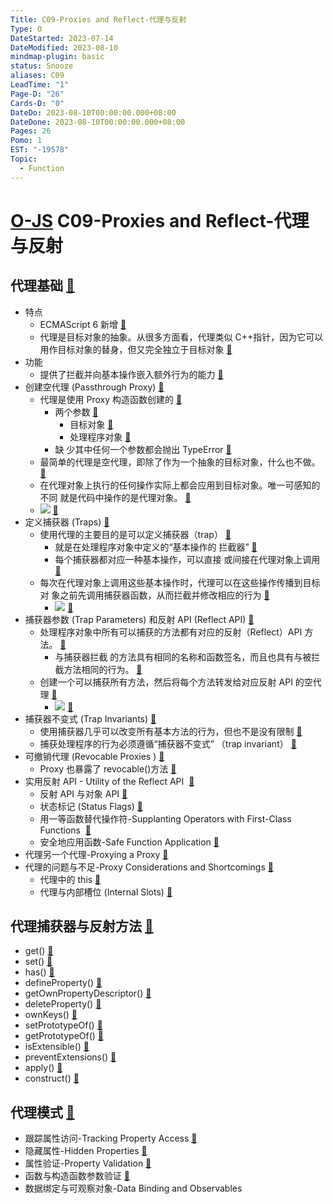 ```yaml
---
Title: C09-Proxies and Reflect-代理与反射
Type: O
DateStarted: 2023-07-14
DateModified: 2023-08-10
mindmap-plugin: basic
status: Snooze
aliases: C09
LeadTime: "1"
Page-D: "26"
Cards-D: "0"
DateDo: 2023-08-10T00:00:00.000+08:00
DateDone: 2023-08-10T00:00:00.000+08:00
Pages: 26
Pomo: 1
EST: "-19578"
Topic:
  - Function
---
```


# [O-JS](O-JS.md) C09-Proxies and Reflect-代理与反射

## 代理基础 [📌](obsidian://jump-to-pdf?id=ProJS-ZN&annotate=fdf62bd0-6b34-2aee)

- 特点
  - ECMAScript 6 新增 [📌](obsidian://jump-to-pdf?id=ProJS-ZN&annotate=bbac9c4c-bb2d-cef2)
  - 代理是目标对象的抽象。从很多方面看，代理类似 C++指针，因为它可以 用作目标对象的替身，但又完全独立于目标对象 [📌](obsidian://jump-to-pdf?id=ProJS-ZN&annotate=1780659f-cb80-6fd5)
- 功能
  - 提供了拦截并向基本操作嵌入额外行为的能力 [📌](obsidian://jump-to-pdf?id=ProJS-ZN&annotate=c746564b-1495-7b06)
- 创建空代理 (Passthrough Proxy) [📌](obsidian://jump-to-pdf?id=ProJS-ZN&annotate=1d411aae-c9a0-736a)
  - 代理是使用 Proxy 构造函数创建的 [📌](obsidian://jump-to-pdf?id=ProJS-ZN&annotate=6eb47663-38f5-8d2b)
    - 两个参数 [📌](obsidian://jump-to-pdf?id=ProJS-ZN&annotate=5618219e-7ac1-ad60)
      - 目标对象 [📌](obsidian://jump-to-pdf?id=ProJS-ZN&annotate=540d4e0b-bc13-f21b)
      - 处理程序对象 [📌](obsidian://jump-to-pdf?id=ProJS-ZN&annotate=0532f1ab-5aa6-d2ff)
    - 缺 少其中任何一个参数都会抛出 TypeError [📌](obsidian://jump-to-pdf?id=ProJS-ZN&annotate=604c6bc4-41fb-a9d6)
  - 最简单的代理是空代理，即除了作为一个抽象的目标对象，什么也不做。 [📌](obsidian://jump-to-pdf?id=ProJS-ZN&annotate=ce9c40e8-8e42-d342)
  - 在代理对象上执行的任何操作实际上都会应用到目标对象。唯一可感知的不同 就是代码中操作的是代理对象。 [📌](obsidian://jump-to-pdf?id=ProJS-ZN&annotate=e66375f5-4931-dde2)
  - ![](1691640571936.png) [📌](obsidian://jump-to-pdf?id=ProJS-ZN&annotate=1fd5a820-eb04-5efc)
- 定义捕获器 (Traps) [📌](obsidian://jump-to-pdf?id=ProJS-ZN&annotate=29c38d6b-50ed-1e7b)
  - 使用代理的主要目的是可以定义捕获器（trap） [📌](obsidian://jump-to-pdf?id=ProJS-ZN&annotate=fae3c413-9741-3a47)
    - 就是在处理程序对象中定义的“基本操作的 拦截器” [📌](obsidian://jump-to-pdf?id=ProJS-ZN&annotate=a226f4c5-da08-f4c4)
    - 每个捕获器都对应一种基本操作，可以直接 或间接在代理对象上调用 [📌](obsidian://jump-to-pdf?id=ProJS-ZN&annotate=47bb1b51-0027-45e8)
  - 每次在代理对象上调用这些基本操作时，代理可以在这些操作传播到目标对 象之前先调用捕获器函数，从而拦截并修改相应的行为 [📌](obsidian://jump-to-pdf?id=ProJS-ZN&annotate=72fe8b27-7ae4-efae)
    - ![](1691640762307.png) [📌](obsidian://jump-to-pdf?id=ProJS-ZN&annotate=9250b292-e187-3036)
- 捕获器参数 (Trap Parameters) 和反射 API (Reflect API) [📌](obsidian://jump-to-pdf?id=ProJS-ZN&annotate=f2b41a8c-8bbc-8d80)
  - 处理程序对象中所有可以捕获的方法都有对应的反射（Reflect）API 方法。 [📌](obsidian://jump-to-pdf?id=ProJS-ZN&annotate=bac01039-75c4-f1cc)
    - 与捕获器拦截 的方法具有相同的名称和函数签名，而且也具有与被拦截方法相同的行为。 [📌](obsidian://jump-to-pdf?id=ProJS-ZN&annotate=5e3f4d7d-961b-6b56)
  - 创建一个可以捕获所有方法，然后将每个方法转发给对应反射 API 的空代理 [📌](obsidian://jump-to-pdf?id=ProJS-ZN&annotate=4e510858-a049-3357)
    - ![](1691640998045.png) [📌](obsidian://jump-to-pdf?id=ProJS-ZN&annotate=d5d2a857-b9b4-295b)
- 捕获器不变式 (Trap Invariants) [📌](obsidian://jump-to-pdf?id=ProJS-ZN&annotate=790f45e0-8725-7e7f)
  - 使用捕获器几乎可以改变所有基本方法的行为，但也不是没有限制 [📌](obsidian://jump-to-pdf?id=ProJS-ZN&annotate=fa578a2a-f4c6-434d)
  - 捕获处理程序的行为必须遵循“捕获器不变式” （trap invariant） [📌](obsidian://jump-to-pdf?id=ProJS-ZN&annotate=e0edb10f-de1d-6457)
- 可撤销代理 (Revocable Proxies ) [📌](obsidian://jump-to-pdf?id=ProJS-ZN&annotate=dbdd0e2d-7968-8e50)
  - Proxy 也暴露了 revocable()方法 [📌](obsidian://jump-to-pdf?id=ProJS-ZN&annotate=8484d1b7-e61a-a082)
- 实用反射 API - Utility of the Reflect API  [📌](obsidian://jump-to-pdf?id=ProJS-ZN&annotate=aed2d42b-ae63-824e)
  - 反射 API 与对象 API [📌](obsidian://jump-to-pdf?id=ProJS-ZN&annotate=ea5d579d-c517-3d76)
  - 状态标记 (Status Flags) [📌](obsidian://jump-to-pdf?id=ProJS-ZN&annotate=b368c11d-af50-cd23)
  - 用一等函数替代操作符-Supplanting Operators with First-Class Functions  [📌](obsidian://jump-to-pdf?id=ProJS-ZN&annotate=b75adbe4-4031-73d3)
  - 安全地应用函数-Safe Function Application [📌](obsidian://jump-to-pdf?id=ProJS-ZN&annotate=2e69556a-d6f9-6d75)
- 代理另一个代理-Proxying a Proxy [📌](obsidian://jump-to-pdf?id=ProJS-ZN&annotate=a4126f1d-be8a-784f)
- 代理的问题与不足-Proxy Considerations and Shortcomings [📌](obsidian://jump-to-pdf?id=ProJS-ZN&annotate=cce52c73-15d5-c211)
  - 代理中的 this [📌](obsidian://jump-to-pdf?id=ProJS-ZN&annotate=82561226-bf9e-b96b)
  - 代理与内部槽位 (Internal Slots) [📌](obsidian://jump-to-pdf?id=ProJS-ZN&annotate=bda9506e-55d0-e6c4)

## 代理捕获器与反射方法 [📌](obsidian://jump-to-pdf?id=ProJS-ZN&annotate=b5be8ddf-d679-dd8c)

- get() [📌](obsidian://jump-to-pdf?id=ProJS-ZN&annotate=329a18d7-320d-d8b4)
- set() [📌](obsidian://jump-to-pdf?id=ProJS-ZN&annotate=8c559755-c591-8592)
- has() [📌](obsidian://jump-to-pdf?id=ProJS-ZN&annotate=5d0575fa-9600-b6ca)
- defineProperty() [📌](obsidian://jump-to-pdf?id=ProJS-ZN&annotate=480640cf-2cc2-483e)
- getOwnPropertyDescriptor() [📌](obsidian://jump-to-pdf?id=ProJS-ZN&annotate=67288628-ae2d-721f)
- deleteProperty() [📌](obsidian://jump-to-pdf?id=ProJS-ZN&annotate=976c6cdd-a543-1ce1)
- ownKeys() [📌](obsidian://jump-to-pdf?id=ProJS-ZN&annotate=b3399a6d-160f-edf6)
- setPrototypeOf() [📌](obsidian://jump-to-pdf?id=ProJS-ZN&annotate=e033788b-8244-57fd)
- getPrototypeOf() [📌](obsidian://jump-to-pdf?id=ProJS-ZN&annotate=b1f03a44-7422-24e6)
- isExtensible() [📌](obsidian://jump-to-pdf?id=ProJS-ZN&annotate=816f700f-14b0-0ed8)
- preventExtensions() [📌](obsidian://jump-to-pdf?id=ProJS-ZN&annotate=85448d38-1c10-088a)
- apply() [📌](obsidian://jump-to-pdf?id=ProJS-ZN&annotate=f7e173ab-ba8d-54dd)
- construct() [📌](obsidian://jump-to-pdf?id=ProJS-ZN&annotate=92c986bd-b56f-9ac1)

## 代理模式 [📌](obsidian://jump-to-pdf?id=ProJS-ZN&annotate=40d691cf-69e4-e41f)

- 跟踪属性访问-Tracking Property Access [📌](obsidian://jump-to-pdf?id=ProJS-ZN&annotate=e6067b71-2145-55ad)
- 隐藏属性-Hidden Properties [📌](obsidian://jump-to-pdf?id=ProJS-ZN&annotate=84cff50f-3eca-2620)
- 属性验证-Property Validation [📌](obsidian://jump-to-pdf?id=ProJS-ZN&annotate=c4d23c8b-e31e-cacf)
- 函数与构造函数参数验证 [📌](obsidian://jump-to-pdf?id=ProJS-ZN&annotate=28bcab6a-fd1a-1087)
- 数据绑定与可观察对象-Data Binding and Observables
